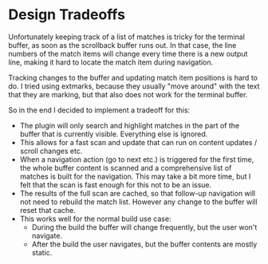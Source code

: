 # Design Tradeoffs

Unfortunately keeping track of a list of matches is tricky for the terminal buffer,
as soon as the scrollback buffer runs out. In that case, the line numbers of the
match items will change every time there is a new output line, making it hard to
locate the match item during navigation.

Tracking changes to the buffer and updating match item positions is hard to do.
I tried using extmarks, because they usually "move around" with the text that they
are marking, but that also does not work for the terminal buffer.

So in the end I decided to implement a tradeoff for this:

- The plugin will only search and highlight matches in the part of the buffer that
  is currently visible. Everything else is ignored.
- This allows for a fast scan and update that can run on content updates / scroll
  changes etc.
- When a navigation action (go to next etc.) is triggered for the first time, the
  whole buffer content is scanned and a comprehensive list of matches is built for
  the navigation. This may take a bit more time, but I felt that the scan is fast
  enough for this not to be an issue.
- The results of the full scan are cached, so that follow-up navigation will not
  need to rebuild the match list. However any change to the buffer will reset that
  cache.
- This works well for the normal build use case:
  - During the build the buffer will change frequently, but the user won't navigate.
  - After the build the user navigates, but the buffer contents are mostly static.
